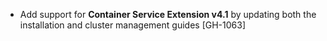 * Add support for **Container Service Extension v4.1** by updating both the installation and cluster management guides [GH-1063]
